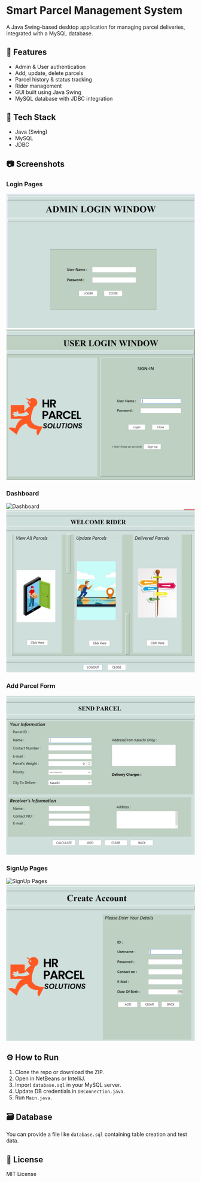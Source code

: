 # Smart Parcel Management System

A Java Swing-based desktop application for managing parcel deliveries, integrated with a MySQL database.

## 🚀 Features

- Admin & User authentication
- Add, update, delete parcels
- Parcel history & status tracking
- Rider management
- GUI built using Java Swing
- MySQL database with JDBC integration

## 🧰 Tech Stack

- Java (Swing)
- MySQL
- JDBC

## 📷 Screenshots

### Login Pages
 ![Login Pages](images/Adminlogin.png)
 ![Login Pages](images/Userlogin.png)
 
 ### Dashboard
 ![Dashboard](images/UserDashboard.png)
 ![Dashboard](images/RiderDashboard.png)
 
 ### Add Parcel Form
 ![Add Parcel](images/SendParcel.png)
 
 ### SignUp Pages
 ![SignUp Pages](images/AdminSignUp.png)
 ![SignUp Pages](images/UserSignUp.png)
## ⚙️ How to Run

1. Clone the repo or download the ZIP.
2. Open in NetBeans or IntelliJ.
3. Import `database.sql` in your MySQL server.
4. Update DB credentials in `DBConnection.java`.
5. Run `Main.java`.

## 🗃️ Database

You can provide a file like `database.sql` containing table creation and test data.

## 📝 License

MIT License
